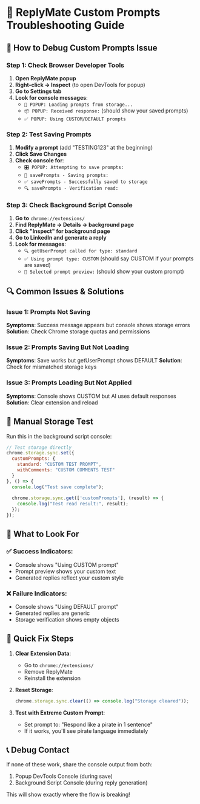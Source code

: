 # 🔧 ReplyMate Custom Prompts Troubleshooting Guide

## 🧪 How to Debug Custom Prompts Issue

### Step 1: Check Browser Developer Tools

1. **Open ReplyMate popup**
2. **Right-click → Inspect** (to open DevTools for popup)
3. **Go to Settings tab**
4. **Look for console messages**:
   - `🔄 POPUP: Loading prompts from storage...`
   - `📦 POPUP: Received response:` (should show your saved prompts)
   - `✅ POPUP: Using CUSTOM/DEFAULT prompts`

### Step 2: Test Saving Prompts

1. **Modify a prompt** (add "TESTING123" at the beginning)
2. **Click Save Changes**
3. **Check console for**:
   - `🎛️ POPUP: Attempting to save prompts:`
   - `💾 savePrompts - Saving prompts:`
   - `✅ savePrompts - Successfully saved to storage`
   - `🔍 savePrompts - Verification read:`

### Step 3: Check Background Script Console

1. **Go to** `chrome://extensions/`
2. **Find ReplyMate → Details → background page**
3. **Click "Inspect" for background page**
4. **Go to LinkedIn and generate a reply**
5. **Look for messages**:
   - `🔍 getUserPrompt called for type: standard`
   - `✅ Using prompt type: CUSTOM` (should say CUSTOM if your prompts are saved)
   - `📝 Selected prompt preview:` (should show your custom prompt)

## 🔍 Common Issues & Solutions

### Issue 1: Prompts Not Saving
**Symptoms**: Success message appears but console shows storage errors
**Solution**: Check Chrome storage quotas and permissions

### Issue 2: Prompts Saving But Not Loading
**Symptoms**: Save works but getUserPrompt shows DEFAULT
**Solution**: Check for mismatched storage keys

### Issue 3: Prompts Loading But Not Applied
**Symptoms**: Console shows CUSTOM but AI uses default responses
**Solution**: Clear extension and reload

## 🧪 Manual Storage Test

Run this in the background script console:

```javascript
// Test storage directly
chrome.storage.sync.set({ 
  customPrompts: { 
    standard: "CUSTOM TEST PROMPT", 
    withComments: "CUSTOM COMMENTS TEST" 
  } 
}, () => {
  console.log("Test save complete");
  
  chrome.storage.sync.get(['customPrompts'], (result) => {
    console.log("Test read result:", result);
  });
});
```

## 🎯 What to Look For

### ✅ Success Indicators:
- Console shows "Using CUSTOM prompt"
- Prompt preview shows your custom text
- Generated replies reflect your custom style

### ❌ Failure Indicators:
- Console shows "Using DEFAULT prompt"
- Generated replies are generic
- Storage verification shows empty objects

## 🚀 Quick Fix Steps

1. **Clear Extension Data**:
   - Go to `chrome://extensions/`
   - Remove ReplyMate
   - Reinstall the extension

2. **Reset Storage**:
   ```javascript
   chrome.storage.sync.clear(() => console.log("Storage cleared"));
   ```

3. **Test with Extreme Custom Prompt**:
   - Set prompt to: "Respond like a pirate in 1 sentence"
   - If it works, you'll see pirate language immediately

## 📞 Debug Contact

If none of these work, share the console output from both:
1. Popup DevTools Console (during save)
2. Background Script Console (during reply generation)

This will show exactly where the flow is breaking!
